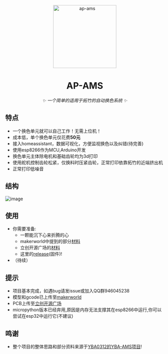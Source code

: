 <p align="center"><img src="https://github.com/applenana/AP-AMS/blob/main/icon/icon.png" width="200" height="200" alt="ap-ams"></a>
</p>

<div align="center">
 
# AP-AMS
<!-- prettier-ignore-start -->
<!-- markdownlint-disable-next-line MD036 -->
_✨ 一个简单的适用于拓竹的自动换色系统 ✨_
<!-- prettier-ignore-end -->
</div>

## 特点
- 一个换色单元就可以自己工作！无需上位机！
- 成本低，单个换色单元仅花费**50元**
- 接入homeassistant，数据可视化，方便监视换色以及纠错(待完善)
- 使用esp8266作为MCU,Arduino开发
- 换色单元主体除电机和基础齿轮均为3d打印
- 使用舵机控制齿轮松紧，仅换料时压紧齿轮，正常打印依靠拓竹的近端挤出机
- 正常打印低噪音

## 结构
![image](https://github.com/applenana/AP-AMS/assets/83851967/ca55f6cd-61bb-41c4-b0b0-55ac173ba07e)


## 使用
- 你需要准备:
  - 一颗能沉下心来折腾的心
  - makerworld中提到的部分[材料](https://makerworld.com/zh/models/463829#profileId-372457)
  - 立创开源广场的[材料](https://oshwhub.com/applenana/ap-ams-control-panel-30)
  - 这里的[release](https://github.com/applenana/AP-AMS/releases/)(固件)!
- （待续）

## 提示
- 项目基本完成，如遇bug请发issue或加入QQ群946045238
- 模型和gcode已上传至[makerworld](https://makerworld.com/zh/@applenana)
- PCB上传至[立创开源广场](https://oshwhub.com/applenana/ap-ams-control-panel-30)
- micropython版本已经弃用,原因是内存无法支撑其在esp8266中运行,你可以尝试在esp32中运行它(不建议)

## 鸣谢
- 整个项目的整体思路和部分资料来源于[YBA0312的YBA-AMS项目](https://github.com/YBA0312/YBA-AMS-ESP)!
